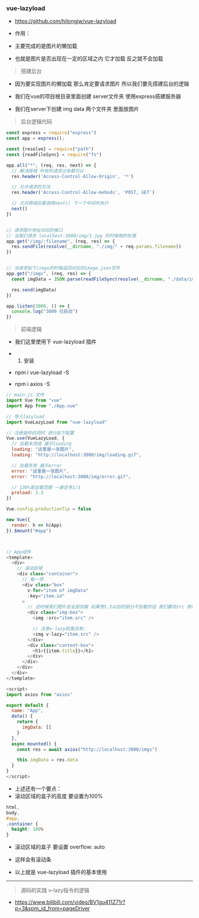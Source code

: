 ### vue-lazyload
- https://github.com/hilongjw/vue-lazyload

- 作用：
- 主要完成的是图片的懒加载
- 也就是图片是否出现在一定的区域之内 它才加载 反之就不会加载


> 搭建后台
- 因为要实现图片的懒加载 那么肯定要请求图片 所以我们要先搭建后台的逻辑

- 我们在vue的项目根目录里面创建 server文件夹 使用express搭建服务器

- 我们在server下创建 img data 两个文件夹 里面放图片
<!-- 
  img文件夹下是图片
  data文件夹下是 images.json文件
  [
    {
      "id"; 1,
      "src": "http://localhost:3000/img/1.jpg",
      "title": "xxx",
      "teacher": "sam"
    },
    { ... }
  ]
 -->


> 后台逻辑代码
```js
const express = require("express")
const app = express();

const {resolve} = require("path")
const {readFileSync} = require("fs")

app.all("*", (req, res, next) => {
  // 解决跨域 所有的请求过来都可以
  res.header('Access-Control-Allow-Origin', '*')

  // 允许请求的方法
  res.header('Access-Control-Allow-mehods', 'POST, GET')

  // 允许跨域后要调用next() 下一个中间件执行
  next()
})


// 请求图片地址对应的接口
// 当我们请求 localhost:3000/img/1.jpg 的时候做的处理
app.get("/img/:filename", (req, res) => {
  res.sendFile(resolve(__dirname, "./img/" + req.params.filename))
})


// 当请求如下/imgs的时候返回对应的image.json文件
app.get("/imgs", (req, res) => {
  const imgData = JSON.parse(readFileSync(resolve(__dirname, "./data/images.json"), "utf8"))

  res.send(imgData)
})

app.listen(3000, () => {
  console.log("3000 已启动")
})
```


> 前端逻辑
- 我们这里使用下 vue-lazyload 插件

- 1. 安装
- npm i vue-lazyload -S
- npm i axios -S

```js
// main.js 文件
import Vue from "vue"
import App from "./App.vue"

// 导入lazyload
import VueLazyLoad from "vue-lazyload"

// 注册插件的同时 进行如下配置
Vue.use(VueLazyLoad, {
  // 加载未完成 展示loading
  loading: "这里是一张图片",
  loading: "http://localhost:3000/img/loading.gif",

  // 加载失败 展示error
  error: "这里是一张图片",
  error: "http://localhost:3000/img/error.gif",

  // 130%是加载范围 一屏还多1/3
  preload: 1.3
})

Vue.config.productionTip = false

new Vue({
  render: h => h(App)
}).$mount("#app")



// App组件
<template>
  <div>
    // 滚动区域
    <div class="container">
      // 每一项
      <div class="box"
        v-for="item of imgData"
        :key="item.id"
      >
        // 这时候我们图片会全部加载 如果想1.3以后的部分不加载的话 我们要将src 修改为 v-lazy
        <div class="img-box">
          <img :src="item.src" />

          // 注意v-lazy前面没有:
          <img v-lazy="item.src" />
        </div>
        <div class="content-box">
          <h1>{{item.title}}</h1>
        </div>
      </div>
    </div>
  </div>
</template>

<script>
import axios from "axios"

export default {
  name: "App",
  data() {
    return {
      imgData: []
    }
  },
  async mounted() {
    const res = await axios("http://localhost:3000/imgs")

    this.imgData = res.data
  }
}
</script>
```

- 上述还有一个要点：
- 滚动区域的盒子的高度 要设置为100%
```css
html,
body,
#app,
.container {
  height: 100%
}
```

- 滚动区域的盒子 要设置 overflow: auto
- 这样会有滚动条


- 以上就是 vue-lazyload 插件的基本使用

----------------

> 源码的实践 v-lazy指令的逻辑
- https://www.bilibili.com/video/BV1gu411Z71r?p=3&spm_id_from=pageDriver